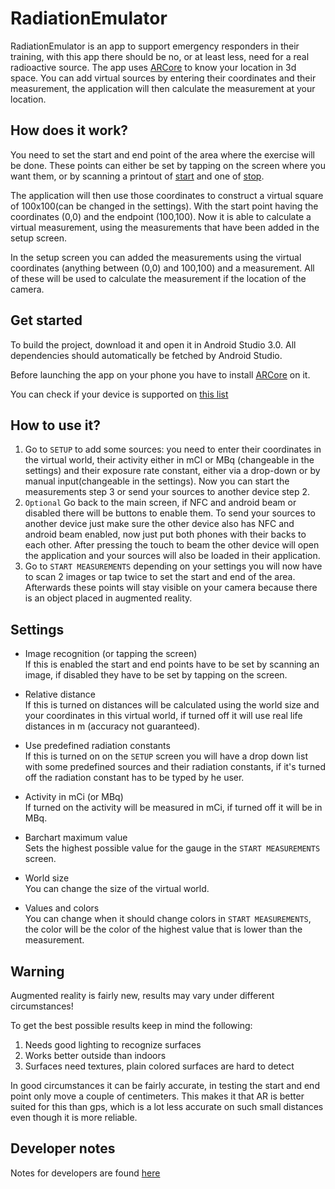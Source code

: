 RadiationEmulator
========

RadiationEmulator is an app to support emergency responders in their training, with this app there should be no, or at least less, need for a real radioactive source. The app uses [ARCore](https://developers.google.com/ar/) to know your location in 3d space. You can add virtual sources by entering their coordinates and their measurement, the application will then calculate the measurement at your location.


## How does it work?
You need to set the start and end point of the area where the exercise will be done. These points can either be set by tapping on the screen where you want them, or by scanning a printout of [start](/app/src/main/assets/start.jpg) and one of [stop](/app/src/main/assets/stop.jpg).

The application will then use those coordinates to construct a virtual square of 100x100(can be changed in the settings). With the start point having the coordinates (0,0) and the endpoint (100,100). Now it is able to calculate a virtual measurement, using the measurements that have been added in the setup screen.

In the setup screen you can added the measurements using the virtual coordinates (anything between (0,0) and 100,100) and a measurement. All of these will be used to calculate the measurement if the location of the camera.

## Get started
To build the project, download it and open it in Android Studio 3.0. All dependencies should automatically be fetched by Android Studio. 

Before launching the app on your phone you have to install [ARCore](https://play.google.com/store/apps/details?id=com.google.ar.core&hl=en) on it. 

You can check if your device is supported on [this list](https://developers.google.com/ar/discover/#supported_devices)

## How to use it?
1. Go to `SETUP` to add some sources: you need to enter their coordinates in the virtual world, their activity either in mCl or MBq (changeable in the settings) and their exposure rate constant, either via a drop-down or by manual input(changeable in the settings). Now you can start the measurements step 3 or send your sources to another device step 2.
1. `Optional` Go back to the main screen, if NFC and android beam or disabled there will be buttons to enable them. To send your sources to another device just make sure the other device also has NFC and android beam enabled, now just put both phones with their backs to each other. After pressing the touch to beam the other device will open the application and your sources will also be loaded in their application.
2. Go to `START MEASUREMENTS` depending on your settings you will now have to scan 2 images or tap twice to set the start and end of the area. Afterwards these points will stay visible on your camera because there is an object placed in augmented reality.

## Settings
* Image recognition (or tapping the screen)  
If this is enabled the start and end points have to be set by scanning an image, if disabled they have to be set by tapping on the screen.  

* Relative distance  
If this is turned on distances will be calculated using the world size and your coordinates in this virtual world, if turned off it will use real life distances in m (accuracy not guaranteed).  

* Use predefined radiation constants  
If this is turned on on the `SETUP` screen you will have a drop down list with some predefined sources and their radiation constants, if it's turned off the radiation constant has to be typed by he user.  

* Activity in mCi (or MBq)  
If turned on the activity will be measured in mCi, if turned off it will be in MBq.  

* Barchart maximum value  
Sets the highest possible value for the gauge in the `START MEASUREMENTS` screen.  

* World size  
You can change the size of the virtual world.  

* Values and colors  
You can change when it should change colors in `START MEASUREMENTS`, the color will be the color of the highest value that is lower than the measurement.

## Warning
Augmented reality is fairly new, results may vary under different circumstances!

To get the best possible results keep in mind the following:

1. Needs good lighting to recognize surfaces
2. Works better outside than indoors
3. Surfaces need textures, plain colored surfaces are hard to detect
 
 
In good circumstances it can be fairly accurate, in testing the start and end point only move a couple of centimeters. This makes it that AR is better suited for this than gps, which is a lot less accurate on such small distances even though it is more reliable.

## Developer notes
Notes for developers are found [here](developerNotes.md)
